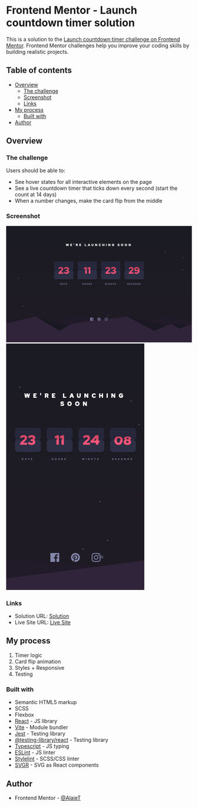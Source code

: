 # Frontend Mentor - Launch countdown timer solution

This is a solution to the [Launch countdown timer challenge on Frontend Mentor](https://www.frontendmentor.io/challenges/launch-countdown-timer-N0XkGfyz-). Frontend Mentor challenges help you improve your coding skills by building realistic projects.

## Table of contents

- [Overview](#overview)
  - [The challenge](#the-challenge)
  - [Screenshot](#screenshot)
  - [Links](#links)
- [My process](#my-process)
  - [Built with](#built-with)
- [Author](#author)

## Overview

### The challenge

Users should be able to:

- See hover states for all interactive elements on the page
- See a live countdown timer that ticks down every second (start the count at 14 days)
- When a number changes, make the card flip from the middle

### Screenshot

![](./docs/screenshot_desktop.png)
![](./docs/screenshot_mobile.png)

### Links

- Solution URL: [Solution](https://github.com/AlaieT/launch-countdown-timer)
- Live Site URL: [Live Site](https://alaiet.github.io/launch-countdown-timer)

## My process

1. Timer logic
2. Card flip animation
3. Styles + Responsive
4. Testing

### Built with

- Semantic HTML5 markup
- SCSS
- Flexbox
- [React](https://reactjs.org/) - JS library
- [Vite](https://vitejs.dev/) - Module bundler
- [Jest](https://jestjs.io/) - Testing library
- [@testing-library/react](https://testing-library.com/docs/react-testing-library/intro/) - Testing library
- [Typescript](https://www.typescriptlang.org/) - JS typing
- [ESLint](https://eslint.org/) - JS linter
- [Stylelint](https://stylelint.io/) - SCSS/CSS linter
- [SVGR](https://react-svgr.com/) - SVG as React components

## Author

- Frontend Mentor - [@AlaieT](https://www.frontendmentor.io/profile/AlaieT)
